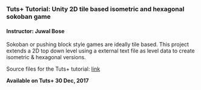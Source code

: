 ### Tuts+ Tutorial: Unity 2D tile based isometric and hexagonal sokoban game

#### Instructor: Juwal Bose

Sokoban or pushing block style games are ideally tile based.
This project extends a 2D top down level using a external text file as level data to create isometric & hexagonal versions.

Source files for the Tuts+ tutorial: [link](http://gamedevelopment.tutsplus.com/tutorials/unity-2d-tile-based-isometric-and-hexagonal-sokoban-game--cms-29715)

**Available on Tuts+ 30 Dec, 2017**

